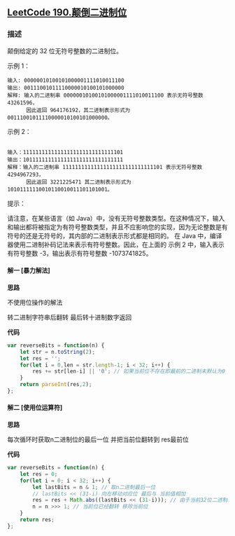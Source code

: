 ## [LeetCode 190.颠倒二进制位](https://leetcode-cn.com/problems/reverse-bits)
### 描述

颠倒给定的 32 位无符号整数的二进制位。

示例 1：

```
输入: 00000010100101000001111010011100
输出: 00111001011110000010100101000000
解释: 输入的二进制串 00000010100101000001111010011100 表示无符号整数 43261596，
      因此返回 964176192，其二进制表示形式为 00111001011110000010100101000000。
```
示例 2：
```

输入：11111111111111111111111111111101
输出：10111111111111111111111111111111
解释：输入的二进制串 11111111111111111111111111111101 表示无符号整数 4294967293，
      因此返回 3221225471 其二进制表示形式为 10101111110010110010011101101001。
```

提示：

请注意，在某些语言（如 Java）中，没有无符号整数类型。在这种情况下，输入和输出都将被指定为有符号整数类型，并且不应影响您的实现，因为无论整数是有符号的还是无符号的，其内部的二进制表示形式都是相同的。
在 Java 中，编译器使用二进制补码记法来表示有符号整数。因此，在上面的 示例 2 中，输入表示有符号整数 -3，输出表示有符号整数 -1073741825。

#### 解一 [暴力解法]
**思路**

不使用位操作的解法

转二进制字符串后翻转 最后转十进制数字返回

**代码**
```Javascript 
var reverseBits = function(n) {
    let str = n.toString(2);
    let res = '';
    for(let i = 0,len = str.length-1; i < 32; i++) {
        res += str[len-i] || '0'; // 如果当前位不存在即最前的二进制未默认为0  例：43261596.toString(2)  ==> 10100101000001111010011100
    }
    return parseInt(res,2);
};
```
#### 解二 [使用位运算符]
**思路**

每次循环时获取n二进制位的最后一位 并把当前位翻转到 res最前位

**代码**
```Javascript 
var reverseBits = function(n) {
    let res = 0;
    for(let i = 0; i < 32; i++) {
        let lastBits = n & 1; // 取n二进制最后一位
        // lastBits << (31-i) 向左移动对应位 最后与 当前值相加
        res = res + Math.abs((lastBits << (31-i))); // 由于当前32位二进制的最高位为1时会变成负数 且题中都为无符号整数 所以直接取绝对值
        n = n >>> 1; // 当前位已经翻转 移除当前位
    }
    return res;
};
```
